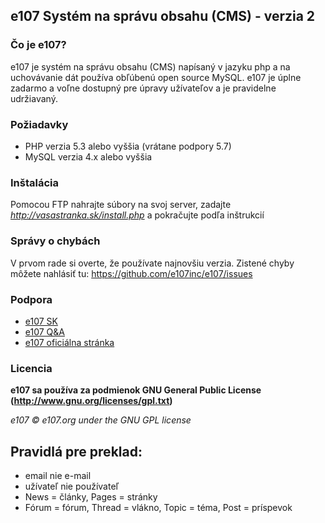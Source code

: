 ## e107 Systém na správu obsahu (CMS) - verzia 2

### Čo je е107?
е107 je systém na správu obsahu (CMS) napísaný v jazyku php a na uchovávanie dát používa obľúbenú open source MySQL.
е107 je úplne zadarmo a voľne dostupný pre úpravy užívateľov a je pravidelne udržiavaný.

### Požiadavky
* PHP verzia 5.3 alebo vyššia (vrátane podpory 5.7)
* MySQL verzia 4.x alebo vyššia


### Inštalácia
Pomocou FTP nahrajte súbory na svoj server, zadajte  *http://vasastranka.sk/install.php* a pokračujte podľa inštrukcií


### Správy o chybách
V prvom rade si overte, že používate najnovšiu verzia. Zistené chyby môžete nahlásiť tu: https://github.com/e107inc/e107/issues


### Podpora
* [e107 SK](http://e107.sk)
* [e107 Q&A](http://e107help.org)
* [e107 oficiálna stránka](http://e107.org)


### Licencia
**e107 sa používa za podmienok GNU General Public License (http://www.gnu.org/licenses/gpl.txt)**

*e107 © e107.org under the GNU GPL license*

## Pravidlá pre preklad:
* email nie e-mail
* užívateľ nie používateľ
* News = články, Pages = stránky
* Fórum = fórum, Thread = vlákno, Topic = téma, Post = príspevok